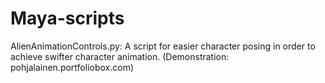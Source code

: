 # Maya-scripts

AlienAnimationControls.py:
A script for easier character posing in order to achieve swifter character animation. 
(Demonstration: pohjalainen.portfoliobox.com)
